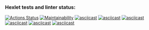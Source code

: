 ### Hexlet tests and linter status:
[![Actions Status](https://github.com/switch-port/php-project-45/workflows/hexlet-check/badge.svg)](https://github.com/switch-port/php-project-45/actions)
[![Maintainability](https://api.codeclimate.com/v1/badges/30f30d334809cfa600bf/maintainability)](https://codeclimate.com/github/switch-port/php-project-45/maintainability)
[![asciicast](https://asciinema.org/a/TXwAjNAPSBraZbnYzWfVSQxDJ.svg)](https://asciinema.org/a/TXwAjNAPSBraZbnYzWfVSQxDJ)
[![asciicast](https://asciinema.org/a/CFpGpFs4h5sMgSSSlY1HIX6YX.svg)](https://asciinema.org/a/CFpGpFs4h5sMgSSSlY1HIX6YX)
[![asciicast](https://asciinema.org/a/6Ke5GIiTGxqoNyf99AjHVv1ON.svg)](https://asciinema.org/a/6Ke5GIiTGxqoNyf99AjHVv1ON)
[![asciicast](https://asciinema.org/a/oKPMScoIgg5smsEZov9jcqMDk.svg)](https://asciinema.org/a/oKPMScoIgg5smsEZov9jcqMDk)
[![asciicast](https://asciinema.org/a/hG5m9u9Y1nxPpny1fzDQDQ6QM.svg)](https://asciinema.org/a/hG5m9u9Y1nxPpny1fzDQDQ6QM)
[![asciicast](https://asciinema.org/a/idCw9eBVjKPs7rvlqDhZGp0Et.svg)](https://asciinema.org/a/idCw9eBVjKPs7rvlqDhZGp0Et)